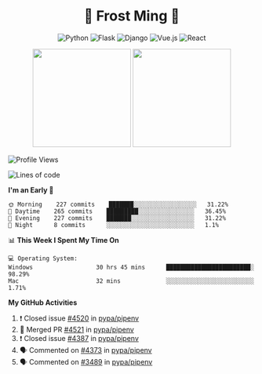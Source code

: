 <h1 align="center">🦄 Frost Ming 🐍</h1>

<div align="center">

![Python](https://img.shields.io/badge/-Python-%233776ab?logo=python&style=for-the-badge&logoColor=white)
![Flask](https://img.shields.io/badge/-Flask-%23eeeeee?logo=flask&style=for-the-badge&logoColor=black)
![Django](https://img.shields.io/badge/-Django-%23092E20?logo=django&style=for-the-badge&logoColor=white)
![Vue.js](https://img.shields.io/badge/-Vue.js-%234fc08d?logo=vue.js&style=for-the-badge&logoColor=white)
![React](https://img.shields.io/badge/-React-%2357d8fb?logo=react&style=for-the-badge&logoColor=white)

</div>

<p align="center">
  <img height="200" src="https://github-readme-stats.vercel.app/api?username=frostming&show_icons=true&theme=dracula&include_all_commits=true" />
  <img height="200" src="https://github-readme-stats.vercel.app/api/top-langs/?username=frostming&theme=dracula&show_icons=true" />
</p>

<!--START_SECTION:waka-->
![Profile Views](http://img.shields.io/badge/Profile%20Views-105-blue)

![Lines of code](https://img.shields.io/badge/From%20Hello%20World%20I%27ve%20Written-11.5%20million%20lines%20of%20code-blue)

**I'm an Early 🐤** 

```text
🌞 Morning    227 commits    ███████░░░░░░░░░░░░░░░░░░   31.22% 
🌆 Daytime    265 commits    █████████░░░░░░░░░░░░░░░░   36.45% 
🌃 Evening    227 commits    ███████░░░░░░░░░░░░░░░░░░   31.22% 
🌙 Night      8 commits      ░░░░░░░░░░░░░░░░░░░░░░░░░   1.1%

```


📊 **This Week I Spent My Time On** 

```text
💻 Operating System: 
Windows                  30 hrs 45 mins      ████████████████████████░   98.29% 
Mac                      32 mins             ░░░░░░░░░░░░░░░░░░░░░░░░░   1.71%

```


<!--END_SECTION:waka-->

**My GitHub Activities**

<!--START_SECTION:activity-->
1. ❗️ Closed issue [#4520](https://github.com/pypa/pipenv/issues/4520) in [pypa/pipenv](https://github.com/pypa/pipenv)
2. 🎉 Merged PR [#4521](https://github.com/pypa/pipenv/pull/4521) in [pypa/pipenv](https://github.com/pypa/pipenv)
3. ❗️ Closed issue [#4387](https://github.com/pypa/pipenv/issues/4387) in [pypa/pipenv](https://github.com/pypa/pipenv)
4. 🗣 Commented on [#4373](https://github.com/pypa/pipenv/issues/4373) in [pypa/pipenv](https://github.com/pypa/pipenv)
5. 🗣 Commented on [#3489](https://github.com/pypa/pipenv/issues/3489) in [pypa/pipenv](https://github.com/pypa/pipenv)
<!--END_SECTION:activity-->
